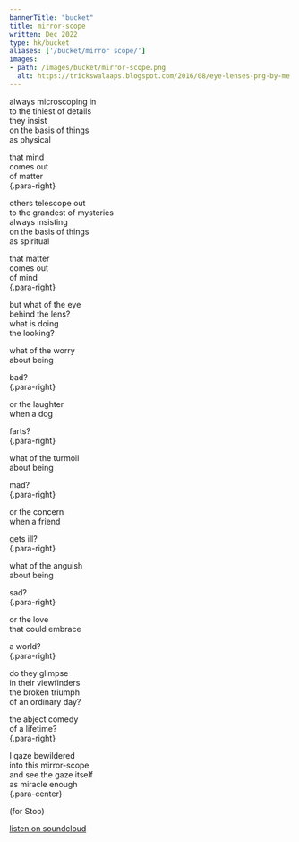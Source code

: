 ```yaml
---
bannerTitle: "bucket" 
title: mirror-scope
written: Dec 2022
type: hk/bucket
aliases: ['/bucket/mirror scope/']
images:
- path: /images/bucket/mirror-scope.png
  alt: https://trickswalaaps.blogspot.com/2016/08/eye-lenses-png-by-me.html
---
```


<div class="middle-strip">

always microscoping in   
to the tiniest of details   
they insist   
on the basis of things   
as physical   

that mind  
comes out  
of matter  
{.para-right}

others telescope out  
to the grandest of mysteries  
always insisting  
on the basis of things  
as spiritual  

that matter  
comes out  
of mind  
{.para-right}

but what of the eye  
behind the lens?  
what is doing  
the looking?  

what of the worry  
about being  

bad?  
{.para-right}

or the laughter  
when a dog  

farts?  
{.para-right}

what of the turmoil  
about being  

mad?  
{.para-right}

or the concern  
when a friend  

gets ill?  
{.para-right}

what of the anguish  
about being  

sad?  
{.para-right}

or the love  
that could embrace  

a world?  
{.para-right}

do they glimpse  
in their viewfinders  
the broken triumph  
of an ordinary day?  

the abject comedy  
of a lifetime?  
{.para-right}

I gaze bewildered  
into this mirror-scope  
and see the gaze itself  
as miracle enough  
{.para-center}


(for Stoo)

[listen on soundcloud](https://on.soundcloud.com/vpRdw)
</div>
